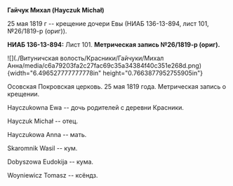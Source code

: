 **Гайчук Михал (Hayczuk Michał)**

25 мая 1819 г -- крещение дочери Евы (НИАБ 136-13-894, лист 101,
№26/1819-р (ориг)).

**НИАБ 136-13-894:** Лист 101. **Метрическая запись №26/1819-р (ориг).**

![](./Витуничская волость/Красники/Гайчуки/Михал Анна/media/c6a79203fa2c27fac69c35a34384f40c351e268d.png){width="6.496527777777778in"
height="0.7663877952755905in"}

Осовская Покровская церковь. 25 мая 1819 года. Метрическая запись о
крещении.

Hayczukowna Ewa -- дочь родителей с деревни Красники.

Hayczuk Michał -- отец.

Hayczukowa Anna -- мать.

Skaromnik Wasil -- кум.

Dobyszowa Eudokija -- кума.

Woyniewicz Tomasz -- ксёндз.
